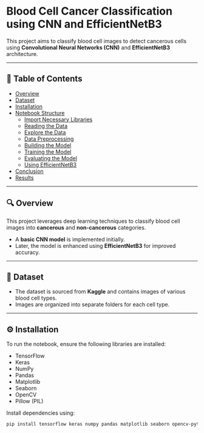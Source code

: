 # Blood Cell Cancer Classification using CNN and EfficientNetB3

This project aims to classify blood cell images to detect cancerous cells using **Convolutional Neural Networks (CNN)** and **EfficientNetB3** architecture.

---

## 📑 Table of Contents
- [Overview](#overview)  
- [Dataset](#dataset)  
- [Installation](#installation)  
- [Notebook Structure](#notebook-structure)  
  - [Import Necessary Libraries](#import-necessary-libraries)  
  - [Reading the Data](#reading-the-data)  
  - [Explore the Data](#explore-the-data)  
  - [Data Preprocessing](#data-preprocessing)  
  - [Building the Model](#building-the-model)  
  - [Training the Model](#training-the-model)  
  - [Evaluating the Model](#evaluating-the-model)  
  - [Using EfficientNetB3](#using-efficientnetb3)  
- [Conclusion](#conclusion)  
- [Results](#results)  

---

## 🔍 Overview
This project leverages deep learning techniques to classify blood cell images into **cancerous** and **non-cancerous** categories.  

- A **basic CNN model** is implemented initially.  
- Later, the model is enhanced using **EfficientNetB3** for improved accuracy.  

---

## 📂 Dataset
- The dataset is sourced from **Kaggle** and contains images of various blood cell types.  
- Images are organized into separate folders for each cell type.  

---

## ⚙️ Installation
To run the notebook, ensure the following libraries are installed:  

- TensorFlow  
- Keras  
- NumPy  
- Pandas  
- Matplotlib  
- Seaborn  
- OpenCV  
- Pillow (PIL)  

Install dependencies using:  
```bash
pip install tensorflow keras numpy pandas matplotlib seaborn opencv-python pillow
